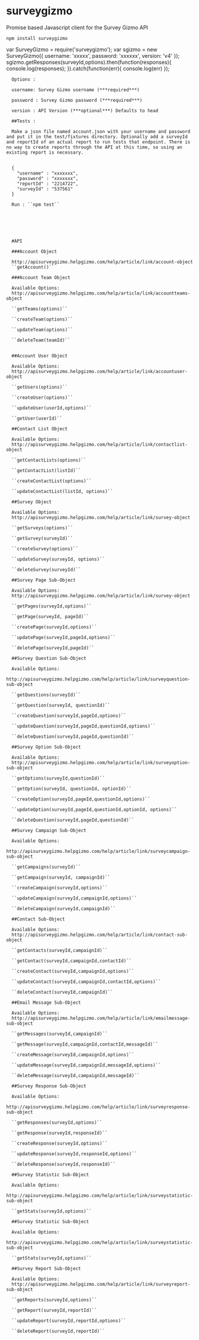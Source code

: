 # surveygizmo
Promise based Javascript client for the Survey Gizmo API

``npm install surveygizmo``

var SurveyGizmo = require('surveygizmo');
var sgizmo = new SurveyGizmo({
  username: 'xxxxx',
  password: 'xxxxxx',
  version: 'v4'
  });
  sgizmo.getResponses(surveyId,options).then(function(responses){
    console.log(responses);
    }).catch(function(err){
      console.log(err)
      });


      Options :

      username: Survey Gizmo username (***required***)

      password : Survey Gizmo password (***required***)

      version : API Version (***optional***) Defaults to head

      ##Tests :

      Make a json file named account.json with your username and password and put it in the test/fixtures directory. Optionally add a surveyId and reportId of an actual report to run tests that endpoint. There is no way to create reports through the API at this time, so using an existing report is necessary.


      {
        "username" : "xxxxxxx",
        "password" : "xxxxxxx",
        "reportId" : "2214722",
        "surveyId" : "537561"
      }

      Run : ``npm test``






      #API

      ###Account Object

      http://apisurveygizmo.helpgizmo.com/help/article/link/account-object
      ``getAccount()``

      ###Account Team Object

      Available Options:
      http://apisurveygizmo.helpgizmo.com/help/article/link/accountteams-object

      ``getTeams(options)``

      ``createTeam(options)``

      ``updateTeam(options)``

      ``deleteTeam(teamId)``


      ##Account User Object

      Available Options:
      http://apisurveygizmo.helpgizmo.com/help/article/link/accountuser-object

      ``getUsers(options)``

      ``createUser(options)``

      ``updateUser(userId,options)``

      ``getUser(userId)``

      ##Contact List Object

      Available Options:
      http://apisurveygizmo.helpgizmo.com/help/article/link/contactlist-object

      ``getContactLists(options)``

      ``getContactList(listId)``

      ``createContactList(options)``

      ``updateContactList(listId, options)``

      ##Survey Object

      Available Options:
      http://apisurveygizmo.helpgizmo.com/help/article/link/survey-object

      ``getSurveys(options)``

      ``getSurvey(surveyId)``

      ``createSurvey(options)``

      ``updateSurvey(surveyId, options)``

      ``deleteSurvey(surveyId)``

      ##Survey Page Sub-Object

      Available Options:
      http://apisurveygizmo.helpgizmo.com/help/article/link/survey-object

      ``getPages(surveyId,options)``

      ``getPage(surveyId, pageId)``

      ``createPage(surveyId,options)``

      ``updatePage(surveyId,pageId,options)``

      ``deletePage(surveyId,pageId)``

      ##Survey Question Sub-Object

      Available Options:
      http://apisurveygizmo.helpgizmo.com/help/article/link/surveyquestion-sub-object

      ``getQuestions(surveyId)``

      ``getQuestion(surveyId, questionId)``

      ``createQuestion(surveyId,pageId,options)``

      ``updateQuestion(surveyId,pageId,questionId,options)``

      ``deleteQuestion(surveyId,pageId,questionId)``

      ##Survey Option Sub-Object

      Available Options:
      http://apisurveygizmo.helpgizmo.com/help/article/link/surveyoption-sub-object

      ``getOptions(surveyId,questionId)``

      ``getOption(surveyId, questionId, optionId)``

      ``createOption(surveyId,pageId,questionId,options)``

      ``updateOption(surveyId,pageId,questionId,optionId, options)``

      ``deleteQuestion(surveyId,pageId,questionId)``

      ##Survey Campaign Sub-Object

      Available Options:
      http://apisurveygizmo.helpgizmo.com/help/article/link/surveycampaign-sub-object

      ``getCampaigns(surveyId)``

      ``getCampaign(surveyId, campaignId)``

      ``createCampaign(surveyId,options)``

      ``updateCampaign(surveyId,campaignId,options)``

      ``deleteCampaign(surveyId,campaignId)``

      ##Contact Sub-Object

      Available Options:
      http://apisurveygizmo.helpgizmo.com/help/article/link/contact-sub-object

      ``getContacts(surveyId,campaignId)``

      ``getContact(surveyId,campaignId,contactId)``

      ``createContact(surveyId,campaignId,options)``

      ``updateContact(surveyId,campaignId,contactId,options)``

      ``deleteContact(surveyId,campaignId)``

      ##Email Message Sub-Object

      Available Options:
      http://apisurveygizmo.helpgizmo.com/help/article/link/emailmessage-sub-object

      ``getMessages(surveyId,campaignId)``

      ``getMessage(surveyId,campaignId,contactId,messageId)``

      ``createMessage(surveyId,campaignId,options)``

      ``updateMessage(surveyId,campaignId,messageId,options)``

      ``deleteMessage(surveyId,campaignId,messageId)``

      ##Survey Response Sub-Object

      Available Options:
      http://apisurveygizmo.helpgizmo.com/help/article/link/surveyresponse-sub-object

      ``getResponses(surveyId,options)``

      ``getResponse(surveyId,responseId)``

      ``createResponse(surveyId,options)``

      ``updateResponse(surveyId,responseId,options)``

      ``deleteResponse(surveyId,responseId)``

      ##Survey Statistic Sub-Object

      Available Options:
      http://apisurveygizmo.helpgizmo.com/help/article/link/surveystatistic-sub-object

      ``getStats(surveyId,options)``

      ##Survey Statistic Sub-Object

      Available Options:
      http://apisurveygizmo.helpgizmo.com/help/article/link/surveystatistic-sub-object

      ``getStats(surveyId,options)``

      ##Survey Report Sub-Object

      Available Options:
      http://apisurveygizmo.helpgizmo.com/help/article/link/surveyreport-sub-object

      ``getReports(surveyId,options)``

      ``getReport(surveyId,reportId)``

      ``updateReport(surveyId,reportId,options)``

      ``deleteReport(surveyId,reportId)``
